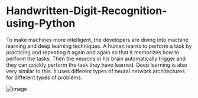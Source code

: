 # Handwritten-Digit-Recognition-using-Python
To make machines more intelligent, the developers are diving into machine learning and deep learning techniques. A human learns to perform a task by practicing and repeating it again and again so that it memorizes how to perform the tasks. Then the neurons in his brain automatically trigger and they can quickly perform the task they have learned. Deep learning is also very similar to this. It uses different types of neural network architectures for different types of problems.

![image](https://user-images.githubusercontent.com/20369800/98454981-e8d1c180-2190-11eb-9945-4454ff03161d.png)

